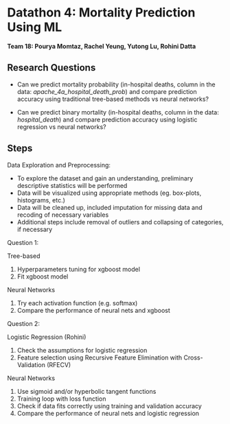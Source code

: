 # Datathon 4: Mortality Prediction Using ML

**Team 18: Pourya Momtaz, Rachel Yeung, Yutong Lu, Rohini Datta**

## Research Questions
- Can we predict mortality probability (in-hospital deaths, column in the data: _apache_4a_hospital_death_prob_) and compare prediction accuracy using traditional tree-based methods vs neural networks?

- Can we predict binary mortality (in-hospital deaths, column in the data: _hospital_death_) and compare prediction accuracy using logistic regression vs neural networks?

## Steps 
Data Exploration and Preprocessing:
- To explore the dataset and gain an understanding, preliminary descriptive statistics will be performed
- Data will be visualized using appropriate methods (eg. box-plots, histograms, etc.)
- Data will be cleaned up, included imputation for missing data and recoding of necessary variables
- Additional steps include removal of outliers and collapsing of categories, if necessary

Question 1:

Tree-based

1. Hyperparameters tuning for xgboost model
2. Fit xgboost model

Neural Networks

1. Try each activation function (e.g. softmax)
2. Compare the performance of neural nets and xgboost

Question 2:

Logistic Regression (Rohini)

1. Check the assumptions for logistic regression
2. Feature selection using Recursive Feature Elimination with Cross-Validation (RFECV)

Neural Networks

1. Use sigmoid and/or hyperbolic tangent functions
2. Training loop with loss function
3. Check if data fits correctly using training and validation accuracy
4. Compare the performance of neural nets and logistic regression
